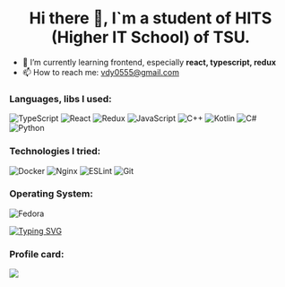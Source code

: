 <h1 align="center">Hi there 👋,  I`m a student of HITS (Higher IT School) of TSU.</h1>

- 🌱 I’m currently learning frontend, especially **react, typescript, redux**
- 📫 How to reach me: vdy0555@gmail.com

### Languages, libs I used:

![TypeScript](https://img.shields.io/badge/typescript-%23007ACC.svg?style=for-the-badge&logo=typescript&logoColor=white)
![React](https://img.shields.io/badge/react-%2320232a.svg?style=for-the-badge&logo=react&logoColor=%2361DAFB)
![Redux](https://img.shields.io/badge/redux-%23593d88.svg?style=for-the-badge&logo=redux&logoColor=white)
![JavaScript](https://img.shields.io/badge/javascript-%23323330.svg?style=for-the-badge&logo=javascript&logoColor=%23F7DF1E)
![C++](https://img.shields.io/badge/c++-%2300599C.svg?style=for-the-badge&logo=c%2B%2B&logoColor=white)
![Kotlin](https://img.shields.io/badge/kotlin-%237F52FF.svg?style=for-the-badge&logo=kotlin&logoColor=white)
![C#](https://img.shields.io/badge/c%23-%23239120.svg?style=for-the-badge&logo=c-sharp&logoColor=white)
![Python](https://img.shields.io/badge/python-3670A0?style=for-the-badge&logo=python&logoColor=ffdd54)

### Technologies I tried:

![Docker](https://img.shields.io/badge/docker-%230db7ed.svg?style=for-the-badge&logo=docker&logoColor=white)
![Nginx](https://img.shields.io/badge/nginx-%23009639.svg?style=for-the-badge&logo=nginx&logoColor=white)
![ESLint](https://img.shields.io/badge/ESLint-4B3263?style=for-the-badge&logo=eslint&logoColor=white)
![Git](https://img.shields.io/badge/git-%23F05033.svg?style=for-the-badge&logo=git&logoColor=white)

### Operating System:

![Fedora](https://img.shields.io/badge/Fedora-294172?style=for-the-badge&logo=fedora&logoColor=white)

[![Typing SVG](https://readme-typing-svg.herokuapp.com?font=Fira+Code&duration=2800&pause=1200&color=336699&width=435&lines=Linux+will+take+over+the+world)](https://git.io/typing-svg)

### Profile card: 

![](https://github-profile-summary-cards.vercel.app/api/cards/profile-details?username=vitrivdolkom&theme=discord_old_blurple)

